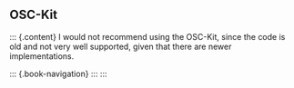 ## OSC-Kit

::: {.content}
I would not recommend using the OSC-Kit, since the code is old and not
very well supported, given that there are newer implementations.

::: {.book-navigation}
:::
:::
